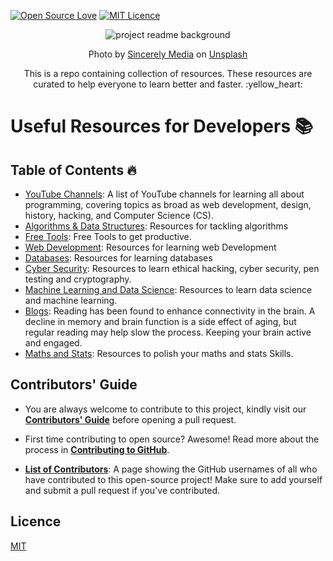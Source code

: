 [![Open Source Love](https://badges.frapsoft.com/os/v1/open-source.svg?v=103)](https://github.com/ellerbrock/open-source-badges/) [![MIT Licence](https://badges.frapsoft.com/os/mit/mit.svg?v=103)](https://opensource.org/licenses/mit-license.php)

<!-- project bg image, might want to replace it something more descriptive in the future -->
<p align="center">
  <img
    src="https://images.unsplash.com/photo-1598618589929-b1433d05cfc6?ixid=MnwxMjA3fDB8MHxwaG90by1wYWdlfHx8fGVufDB8fHx8&ixlib=rb-1.2.1&auto=format&fit=crop&w=1050&q=80"
    alt="project readme background"
  />
</p>
<!-- short description -->
<p align="center">
  Photo by <a href="https://unsplash.com/@sincerelymedia?utm_source=unsplash&utm_medium=referral&utm_content=creditCopyText">Sincerely Media</a> on <a href="https://unsplash.com/s/photos/resources?utm_source=unsplash&utm_medium=referral&utm_content=creditCopyText">Unsplash</a>
  
</p>

<p align="center">
  This is a repo containing collection of resources. These resources are curated to help everyone to learn better and faster. :yellow_heart:
</p>

# Useful Resources for Developers :books:

## Table of Contents :fire:

- [YouTube Channels](YouTubeChannels.md): A list of YouTube channels for learning all about programming, covering topics as broad as web development, design, history, hacking, and Computer Science (CS).
- [Algorithms & Data Structures](AlgorithmsDataStructures.md): Resources for tackling algorithms
- [Free Tools](./FreeTools.md): Free Tools to get productive.
- [Web Development](./WebDevelopment): Resources for learning web Development
- [Databases](./Databases.md): Resources for learning databases
- [Cyber Security](./Cybersecurity.md): Resources to learn ethical hacking, cyber security, pen testing and cryptography.
- [Machine Learning and Data Science](./MLandDS.md): Resources to learn data science and machine learning.
- [Blogs](./Blogs.md): Reading has been found to enhance connectivity in the brain. A decline in memory and brain function is a side effect of aging, but regular reading may help slow the process. Keeping your brain active and engaged.
- [Maths and Stats](./MathsAndStats.md): Resources to polish your maths and stats Skills.

## Contributors' Guide

- You are always welcome to contribute to this project, kindly visit our [**Contributors' Guide**](./CONTRIBUTING.md) before opening a pull request.

- First time contributing to open source? Awesome! Read more about the process in [**Contributing to GitHub**](./Contributing_to_GitHub.md).

- [**List of Contributors**](./CONTRIBUTORS.md): A page showing the GitHub usernames of all who have contributed to this open-source project! Make sure to add yourself and submit a pull request if you've contributed.

## Licence

[MIT](https://opensource.org/licenses/MIT)
